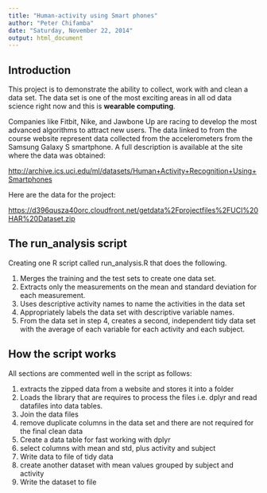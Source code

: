 ```yaml
---
title: "Human-activity using Smart phones"
author: "Peter Chifamba"
date: "Saturday, November 22, 2014"
output: html_document
---  
```

## Introduction
This project is to demonstrate the ability to collect, work with and clean a data set.
The data set is one of the most exciting areas in all od data science right now and this is **wearable computing**.   
  
Companies like Fitbit, Nike, and Jawbone Up are racing to develop the most advanced algorithms to attract new users. The data linked to from the course website represent data collected from the accelerometers from the Samsung Galaxy S smartphone. A full description is available at the site where the data was obtained:   

<http://archive.ics.uci.edu/ml/datasets/Human+Activity+Recognition+Using+Smartphones>   

Here are the data for the project:   

<https://d396qusza40orc.cloudfront.net/getdata%2Fprojectfiles%2FUCI%20HAR%20Dataset.zip>   

## The run_analysis script  

Creating one R script called run_analysis.R that does the following.   

1. Merges the training and the test sets to create one data set.  
2. Extracts only the measurements on the mean and standard deviation for each measurement.   
3. Uses descriptive activity names to name the activities in the data set  
4. Appropriately labels the data set with descriptive variable names.   
5. From the data set in step 4, creates a second, independent tidy data set with the average of each variable for each activity and each subject.  

## How the script works  
All sections are commented well in the script  as follows:    
1. extracts the zipped data from a website and stores it into a folder  
2. Loads the library that are requires to process the files i.e. dplyr and read datafiles into data tables.  
3. Join the data files  
4. remove duplicate columns in the data set and there are not required for the final clean data    
5. Create a data table for fast working with dplyr  
6. select columns with mean and std, plus activity and subject  
7. Write data to file of tidy data  
8. create another dataset with mean values grouped by subject and activity    
9. Write the dataset to file

